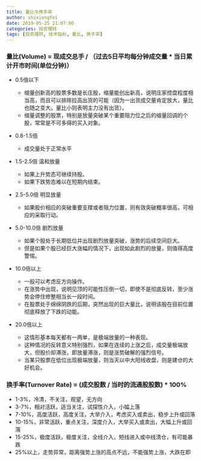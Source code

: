 ```yaml
---
title: 量比与换手率
author: shixiongfei
date: 2019-05-25 21:07:00
categories: 投资理财
tags: [投资理财, 技术指标, 量比, 换手率]
---
```


### 量比(Volume) = 现成交总手 / （过去5日平均每分钟成交量 * 当日累计开市时间(单位分钟)）

- 0.5倍以下
  - 缩量创新高的股票多数是长庄股，缩量能创出新高，说明庄家控盘程度相当高，而且可以排除拉高出货的可能（因为一出货成交量肯定放大，量比也随之变大。量比小则表明主力没有出货）。
  - 缩量调整的股票，特别是放量突破某个重要阻力位之后的缩量回调的个股，常常是不可多得的买入对象。

- 0.8-1.5倍
  - 成交量处于正常水平

- 1.5-2.5倍 温和放量
  - 如果上升势态可继续持股。
  - 如果下跌势态难以在短期内结束。

- 2.5-5.0倍 明显放量
  - 如果股价相应的突破重要支撑或者阻力位置，则有效突破概率很高，可相应的采取行动。

- 5.0-10.0倍 剧烈放量
  - 如果个股处于长期低位并出现剧烈放量突破，涨势的后续空间巨大。
  - 但是如果个股已经巨大涨幅的情况下，出现如此剧烈的放量，则值得高度警惕。

- 10.0倍以上
  - 一般可以考虑反方向操作。
  - 在涨势中出现，说明见顶的可能性压倒一切，即使不是彻底反转，至少涨势会停住修整相当长一段时间。
  - 在股票处于绵绵阴跌的后期，突然出现的巨大量比，说明该股在目前位置彻底释放了下跌的动能。

- 20.0倍以上
  - 这情形基本每天都有一两单，是极端放量的一种表现。
  - 这种情况的反转意义特别强烈，如果在连续的上涨之后，成交量极端放大，但股价却滞涨，即放量滞涨，则是涨势破解的强烈信号。
  - 当某只股票在低位出现极端放量，则当天以中大阳线收盘，则是建仓的大好机会。

### 换手率(Turnover Rate) = (成交股数 / 当时的流通股股数) * 100%

- 1-3%，冷清，不关注，观望，无方向
- 3-7%，相对活跃，适当关注，试探性介入，小幅上落
- 7-10%，高度活跃，高度关注，大举介入，考虑买入或卖出，稳步上升或回落
- 10-15%，非常活跃，重点关注，深度介入，大举买入或卖出，大幅上升或回落
- 15-25%，极度活跃，极度关注，全线介入，短线进入或中线清仓，有可能暴跌
- 25%以上，走势异常，距离强势上涨的高点不远，不能强势上涨，大跌在即
